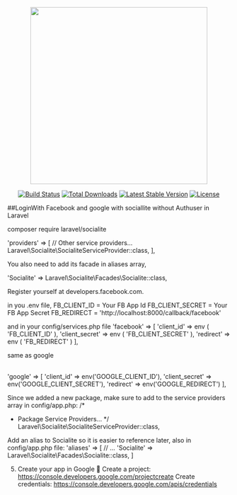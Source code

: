 <p align="center"><img src="https://res.cloudinary.com/dtfbvvkyp/image/upload/v1566331377/laravel-logolockup-cmyk-red.svg" width="400"></p>

<p align="center">
<a href="https://travis-ci.org/laravel/framework"><img src="https://travis-ci.org/laravel/framework.svg" alt="Build Status"></a>
<a href="https://packagist.org/packages/laravel/framework"><img src="https://poser.pugx.org/laravel/framework/d/total.svg" alt="Total Downloads"></a>
<a href="https://packagist.org/packages/laravel/framework"><img src="https://poser.pugx.org/laravel/framework/v/stable.svg" alt="Latest Stable Version"></a>
<a href="https://packagist.org/packages/laravel/framework"><img src="https://poser.pugx.org/laravel/framework/license.svg" alt="License"></a>
</p>

##LoginWith Facebook and google with sociallite without Authuser in Laravel

composer require laravel/socialite

'providers' => [
    // Other service providers...
Laravel\Socialite\SocialiteServiceProvider::class,
],

<p>You also need to add its facade in aliases array,</p>
'Socialite' => Laravel\Socialite\Facades\Socialite::class,

<p>Register yourself at developers.facebook.com.
</p>

in you .env file,
FB_CLIENT_ID = Your FB App Id
FB_CLIENT_SECRET = Your FB App Secret
FB_REDIRECT = 'http://localhost:8000/callback/facebook'

and in your config/services.php file
'facebook' => [ 
                'client_id' => env ( 'FB_CLIENT_ID' ),
                'client_secret' => env ( 'FB_CLIENT_SECRET' ),
                'redirect' => env ( 'FB_REDIRECT' ) 
        ],
        <p>same as google</p> 
      <p>  
        'google' => [
    'client_id'     => env('GOOGLE_CLIENT_ID'),
    'client_secret' => env('GOOGLE_CLIENT_SECRET'),
    'redirect'      => env('GOOGLE_REDIRECT')
],</p>
Since we added a new package, make sure to add to the service providers array in config/app.php:
/*
* Package Service Providers...
*/
Laravel\Socialite\SocialiteServiceProvider::class,

Add an alias to Socialite so it is easier to reference later, also in config/app.php file:
'aliases' => [
    // ...
    'Socialite' => Laravel\Socialite\Facades\Socialite::class,
]

5. Create your app in Google 🌈
Create a project: https://console.developers.google.com/projectcreate
Create credentials: https://console.developers.google.com/apis/credentials

